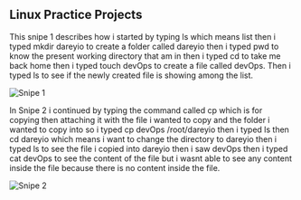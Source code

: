 ## Linux Practice Projects

This snipe 1 describes how i started by typing ls which means list then i typed mkdir dareyio to create a folder called dareyio then i typed pwd to know the present working directory that am in then i typed cd to take me back home then i typed touch devOps to create a file called devOps. Then i typed ls to see if the newly created file is showing among the list.

![Snipe 1](https://github.com/Mirahkeyz/Darey.io-Projects/assets/134533695/49f25608-7fee-4cbe-8d87-1ceea1c011b5)

In Snipe 2 i continued by typing the command called cp which is for copying then attaching it with the file i wanted to copy and the folder i wanted to copy into so i typed cp devOps /root/dareyio then i typed ls then cd dareyio which means i want to change the directory to dareyio then i typed ls to see the file i copied into dareyio then i saw devOps then i typed cat devOps to see the content of the file but i wasnt able to see any content inside the file because there is no content inside the file.

![Snipe 2](https://github.com/Mirahkeyz/Darey.io-Projects/assets/134533695/0b6c4b22-a12f-42b7-8739-69f143edea23)
